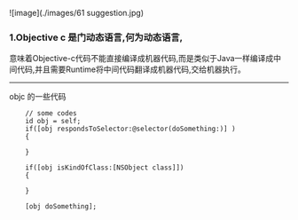 ![image](./images/61 suggestion.jpg)


### 1.Objective c 是门动态语言,何为动态语言,

意味着Objective-c代码不能直接编译成机器代码,而是类似于Java一样编译成中间代码,并且需要Runtime将中间代码翻译成机器代码,交给机器执行。


***
objc 的一些代码

```objc
    // some codes
    id obj = self;
    if([obj respondsToSelector:@selector(doSomething:)] )
    {
        
    }
    
    if([obj isKindOfClass:[NSObject class]])
    {
        
    }
    
    [obj doSomething];
```



